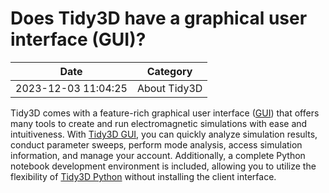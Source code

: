 # Does Tidy3D have a graphical user interface (GUI)?

| Date       | Category    |
|------------|-------------|
| 2023-12-03 11:04:25 | About Tidy3D |


Tidy3D comes with a feature-rich graphical user interface ([GUI](https://tidy3d.simulation.cloud/folders)) that offers many tools to create and run electromagnetic simulations with ease and intuitiveness. With [Tidy3D GUI](https://www.flexcompute.com/tidy3d/learning-center/tidy3d-gui/), you can quickly analyze simulation results, conduct parameter sweeps, perform mode analysis, access simulation information, and manage your account. Additionally, a complete Python notebook development environment is included, allowing you to utilize the flexibility of [Tidy3D Python](https://www.flexcompute.com/tidy3d/learning-center/tidy3d-python/) without installing the client interface.
